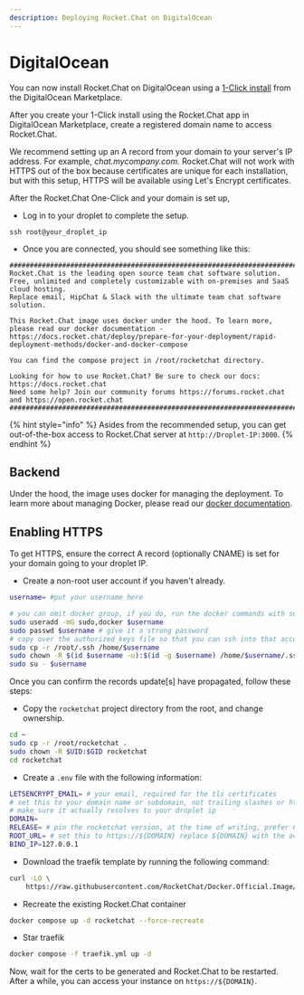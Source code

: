 ```yaml
---
description: Deploying Rocket.Chat on DigitalOcean
---
```


# DigitalOcean

You can now install Rocket.Chat on DigitalOcean using a [1-Click install](https://marketplace.digitalocean.com/apps/rocket-chat?action=deploy\&refcode=1940fe28bd31) from the DigitalOcean Marketplace.

After you create your 1-Click install using the Rocket.Chat app in DigitalOcean Marketplace, create a registered domain name to access Rocket.Chat.&#x20;

We recommend setting up an A record from your domain to your server's IP address. For example, _chat.mycompany.com._ Rocket.Chat will not work with HTTPS out of the box because certificates are unique for each installation, but with this setup, HTTPS will be available using Let's Encrypt certificates.

After the Rocket.Chat One-Click and your domain is set up,

* Log in to your droplet to complete the setup.

```
ssh root@your_droplet_ip
```

* Once you are connected, you should see something like this:

```
##################################################################################################################################################################
Rocket.Chat is the leading open source team chat software solution. Free, unlimited and completely customizable with on-premises and SaaS cloud hosting.
Replace email, HipChat & Slack with the ultimate team chat software solution.

This Rocket.Chat image uses docker under the hood. To learn more, please read our docker documentation - https://docs.rocket.chat/deploy/prepare-for-your-deployment/rapid-deployment-methods/docker-and-docker-compose

You can find the compose project in /root/rocketchat directory.
  
Looking for how to use Rocket.Chat? Be sure to check our docs: https://docs.rocket.chat
Need some help? Join our community forums https://forums.rocket.chat and https://open.rocket.chat
##################################################################################################################################################################
```

{% hint style="info" %}
Asides from the recommended setup, you can get out-of-the-box access to Rocket.Chat server at  `http://Droplet-IP:3000`.
{% endhint %}

## Backend

Under the hood, the image uses docker for managing the deployment. To learn more about managing Docker, please read our [docker documentation](../rapid-deployment-methods/docker-and-docker-compose/).&#x20;

## Enabling HTTPS

To get HTTPS, ensure the correct A record (optionally CNAME) is set for your domain going to your droplet IP.

* Create a non-root user account if you haven't already.

```bash
username= #put your username here
```

```bash
# you can omit docker group, if you do, run the docker commands with sudo
sudo useradd -mG sudo,docker $username
sudo passwd $username # give it a strong password
# copy over the authorized_keys file so that you can ssh into that account directly
sudo cp -r /root/.ssh /home/$username
sudo chown -R $(id $username -u):$(id -g $username) /home/$username/.ssh
sudo su - $username
```

Once you can confirm the records update\[s] have propagated, follow these steps:

* Copy the `rocketchat` project directory from the root, and change ownership.

```bash
cd ~
sudo cp -r /root/rocketchat .
sudo chown -R $UID:$GID rocketchat
cd rocketchat
```

* Create a `.env` file with the following information:

```bash
LETSENCRYPT_EMAIL= # your email, required for the tls certificates
# set this to your domain name or subdomain, not trailing slashes or https://, just the domain
# make sure it actually resolves to your droplet ip
DOMAIN= 
RELEASE= # pin the rocketchat version, at the time of writing, prefer 6.0.0
ROOT_URL= # set this to https://${DOMAIN} replace ${DOMAIN} with the actual domain
BIND_IP=127.0.0.1

```

* Download the traefik template by running the following command:

```bash
curl -LO \
    https://raw.githubusercontent.com/RocketChat/Docker.Official.Image/master/traefik.yml
```

* Recreate the existing Rocket.Chat container

```bash
docker compose up -d rocketchat --force-recreate
```

* Star traefik

```bash
docker compose -f traefik.yml up -d
```

Now, wait for the certs to be generated and Rocket.Chat to be restarted. After a while, you can access your instance on `https://${DOMAIN}`.
